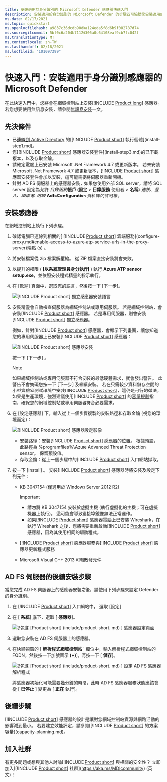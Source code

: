 ```yaml
---
title: 安裝適用於身分識別的 Microsoft Defender 感應器快速入門
description: 安裝適用於身分識別的 Microsoft Defender 的步驟四可協助您安裝適用於身分識別的 Defender 感應器。
ms.date: 02/17/2021
ms.topic: quickstart
ms.openlocfilehash: a9837c36dcdb90dba124eda5f8d6b9f082787d74
ms.sourcegitcommit: 5bf0c6a204b71126306a0c64108eaf9cb7fc042f
ms.translationtype: MT
ms.contentlocale: zh-TW
ms.lasthandoff: 02/18/2021
ms.locfileid: "101097399"
---
```

# <a name="quickstart-install-the-microsoft-defender-for-identity-sensor"></a>快速入門：安裝適用于身分識別感應器的 Microsoft Defender

在此快速入門中，您將會在網域控制站上安裝[!INCLUDE [Product long](includes/product-long.md)] 感應器。 若您想要使用無訊息安裝，請參閱[無訊息安裝](silent-installation.md)一文。

## <a name="prerequisites"></a>先決條件

- 已[連線到 Active Directory](install-step2.md) 的[[!INCLUDE [Product short](includes/product-short.md)] 執行個體](install-step1.md)。
- 您[[!INCLUDE [Product short](includes/product-short.md)] 感應器安裝套件](install-step3.md)的已下載複本，以及存取金鑰。
- 請確定電腦上已安裝 Microsoft .Net Framework 4.7 或更新版本。 若未安裝 Microsoft .Net Framework 4.7 或更新版本，[!INCLUDE [Product short](includes/product-short.md)] 感應器安裝套件會加以安裝，這可能需要將伺服器重新開機。
- 針對 AD FS 伺服器上的感應器安裝，如果您使用外部 SQL server，請將 SQL server 設定為允許 *目錄服務***帳戶 (設定**  >  **目錄服務** 使用者  >  **名稱**) *連接*、*登入*、*讀取* 和 *選取* **AdfsConfiguration** 資料庫的許可權。

## <a name="install-the-sensor"></a>安裝感應器

在網域控制站上執行下列步驟。

1. 確認電腦已連線到相關的[ [!INCLUDE [Product short](includes/product-short.md)] 雲端服務](configure-proxy.md#enable-access-to-azure-atp-service-urls-in-the-proxy-server)端點 (s) 。
1. 將安裝檔案從 zip 檔案解壓縮。 從 ZIP 檔案直接安裝將會失敗。
1. 以提升的權限 ( **[以系統管理員身分執行]** ) 執行 **Azure ATP sensor setup.exe**，並依照安裝程式精靈的指示執行。
1. 在 [歡迎] 頁面中，選取您的語言，然後按一下 [下一步]。

    ![[!INCLUDE [Product short](includes/product-short.md)] 獨立感應器安裝語言](media/sensor-install-language.png)

1. 安裝精靈會自動檢查伺服器為網域控制站或專用伺服器。 若是網域控制站，會安裝[!INCLUDE [Product short](includes/product-short.md)] 感應器。 若是專用伺服器，則會安裝[!INCLUDE [Product short](includes/product-short.md)] 獨立感應器。

    例如，針對[!INCLUDE [Product short](includes/product-short.md)] 感應器，會顯示下列畫面，讓您知道您的專用伺服器上已安裝[!INCLUDE [Product short](includes/product-short.md)] 感應器：

    ![[!INCLUDE [Product short](includes/product-short.md)] 感應器安裝](media/sensor-install-deployment-type.png)

    按一下 [下一步] 。

    > [!NOTE]
    > 如果網域控制站或專用伺服器不符合安裝的最低硬體需求，就會發出警告。 此警告不會妨礙您按一下 [下一步] 及繼續安裝。 若在只需較少資料儲存空間的小型實驗室測試環境中安裝[!INCLUDE [Product short](includes/product-short.md)]，這仍是可行的做法。 如果是生產環境，強烈建議使用[!INCLUDE [Product short](includes/product-short.md)] 的[容量規劃](capacity-planning.md)指南，確保您的網域控制站或專用伺服器符合必要需求。

1. 在 [設定感應器] 下，輸入從上一個步驟複製的安裝路徑和存取金鑰 (視您的環境而定)：

    ![[!INCLUDE [Product short](includes/product-short.md)] 感應器設定影像](media/sensor-install-config.png)

    - 安裝路徑：安裝[!INCLUDE [Product short](includes/product-short.md)] 感應器的位置。 根據預設，此路徑為 %programfiles%\Azure Advanced Threat Protection sensor。 保留預設值。
    - 存取金鑰：從上一個步驟中的[!INCLUDE [Product short](includes/product-short.md)] 入口網站擷取。

1. 按一下 [Install] 。 安裝[!INCLUDE [Product short](includes/product-short.md)] 感應器時將安裝及設定下列元件︰

    - KB 3047154 (僅適用於 Windows Server 2012 R2)

        > [!IMPORTANT]
        >
        > - 請勿將 KB 3047154 安裝於虛擬主機 (執行虛擬化的主機；可在虛擬機器上執行)。 這可能會導致連接埠鏡像無法正常運作。
        > - 如果[!INCLUDE [Product short](includes/product-short.md)] 感應器電腦上已安裝 Wireshark，在執行 Wireshark 之後，您將需要重新啟動[!INCLUDE [Product short](includes/product-short.md)] 感應器，因為其使用相同的驅動程式。

    - [!INCLUDE [Product short](includes/product-short.md)] 感應器服務與[!INCLUDE [Product short](includes/product-short.md)] 感應器更新程式服務
    - Microsoft Visual C++ 2013 可轉散發元件

## <a name="post-installation-steps-for-ad-fs-servers"></a>AD FS 伺服器的後續安裝步驟

當您完成 AD FS 伺服器上的感應器安裝之後，請使用下列步驟來設定 Defender 的身分識別。

1. 在 [!INCLUDE [Product short](includes/product-short.md)] 入口網站中， 選取 [設定]

1. 在 [ **系統**] 底下，選取 [ **感應器**]。

    ![[!包含 [Product short] (include/product-short. md) ] 感應器設定頁面](media/sensor-config.png)

1. 選取您安裝在 AD FS 伺服器上的感應器。
1. 在快顯視窗的 [ **解析程式網域控制站** ] 欄位中，輸入解析程式網域控制站的 FQDN，然後按一下加號圖示 **(+)**]，再按一下 [ **儲存**]。  

    ![[!包含 [Product short] (include/product-short. md) ] 設定 AD FS 感應器解析程式](media/sensor-config-adfs-resolver.png)

    將感應器初始化可能需要幾分鐘的時間，此時 AD FS 感應器服務狀態應該會從 [ **已停止** ] 變更為 [ **正在** 執行]。

## <a name="next-steps"></a>後續步驟

[!INCLUDE [Product short](includes/product-short.md)] 感應器的設計是讓對您網域控制站資源與網路活動的影響減到最小。 若要建立效能評定，請參閱[[!INCLUDE [Product short](includes/product-short.md)] 的方案容量](capacity-planning.md)。

## <a name="join-the-community"></a>加入社群

有更多問題或想與其他人討論[!INCLUDE [Product short](includes/product-short.md)] 與相關的安全性？ 立即加入[[!INCLUDE [Product short](includes/product-short.md)] 社群](https://aka.ms/MDIcommunity) \(英文\)！
